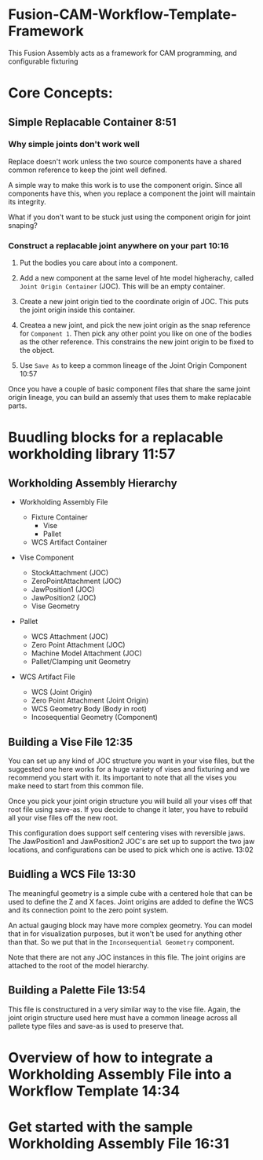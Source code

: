 # Fusion-CAM-Workflow-Template-Framework

This Fusion Assembly acts as a framework for CAM programming, and configurable fixturing 

# Core Concepts: 
    
## Simple Replacable Container 8:51
    
### Why simple joints don't work well
Replace doesn't work unless the two source components have a shared common reference to keep the joint well defined. 

A simple way to make this work is to use the component origin.
Since all components have this, when you replace a component the joint will maintain its integrity. 

What if you don't want to be stuck just using the component origin for joint snaping? 

### Construct a replacable joint anywhere on your part 10:16
1) Put the bodies you care about into a component. 

2) Add a new component at the same level of hte model higherachy, called `Joint Origin Container` (JOC). This will be an empty container. 

3) Create a new joint origin tied to the coordinate origin of JOC. This puts the joint origin inside this container. 

4) Createa a new joint, and pick the new joint origin as the snap reference for `Component 1`. Then pick any other point you like on one of the bodies as the other reference. This constrains the new joint origin to be fixed to the object. 

5) Use `Save As` to keep a common lineage of the Joint Origin Component 10:57


Once you have a couple of basic component files that share the same joint origin lineage, you can build an assemly that uses them to make replacable parts. 


# Buudling blocks for a replacable workholding library 11:57

## Workholding Assembly Hierarchy

- Workholding Assembly File
    - Fixture Container 
        - Vise 
        - Pallet
    - WCS Artifact Container

- Vise Component 
    - StockAttachment (JOC)
    - ZeroPointAttachment (JOC)
    - JawPosition1 (JOC)
    - JawPosition2 (JOC)
    - Vise Geometry

- Pallet
    - WCS Attachment (JOC)
    - Zero Point Attachment (JOC)
    - Machine Model Attachment (JOC)
    - Pallet/Clamping unit Geometry

- WCS Artifact File
    - WCS (Joint Origin)
    - Zero Point Attachment (Joint Origin)
    - WCS Geometry Body (Body in root)
    - Incosequential Geometry (Component)


## Building a Vise File 12:35

You can set up any kind of JOC structure you want in your vise files, 
but the suggested one here works for a huge variety of vises and fixturing and we recommend you start with it. 
Its important to note that all the vises you make need to start from this common file.

Once you pick your joint origin structure you will build all your vises off that root file using save-as. 
If you decide to change it later, you have to rebuild all your vise files off the new root. 

This configuration does support self centering vises with reversible jaws. The JawPosition1 and JawPosition2 JOC's are set up to support the two jaw locations, and configurations can be used to pick which one is active. 13:02

## Buidling a WCS File 13:30

The meaningful geometry is a simple cube with a centered hole that can be used to define the Z and X faces. 
Joint origins are added to define the WCS and its connection point to the zero point system. 

An actual gauging block may have more complex geometry. You can model that in for visualization purposes, but it won't be used for anything other than that. 
So we put that in the `Inconsequential Geometry` component. 

Note that there are not any JOC instances in this file. 
The joint origins are attached to the root of the model hierarchy. 

## Building a Palette File 13:54

This file is constructured in a very similar way to the vise file. 
Again, the joint origin structure used here must have a common lineage across all pallete type files and save-as is used to preserve that. 


# Overview of how to integrate a Workholding Assembly File into a Workflow Template 14:34

# Get started with the sample Workholding Assembly File 16:31 


